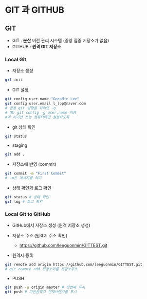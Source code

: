 # GIT 과 GITHUB
## GIT

- GIT : **분산** 버전 관리 시스템 (중앙 집중 저장소가 없음)
- GITHUB : **원격 GIT 저장소**


### Local Git 

- 저장소 생성
```bash
git init
```

- GIT 설정
```bash
git config user.name "GeonMin Lee"
git config user.email l_lpp@naver.com
# 공용 git 설정을 하려면 -g
# 예) git config -g user.name 이름
#꼭 자기만 쓰는 컴퓨터에만 설정하도록
```

- git 상태 확인
```bash
git status
```

- staging 
```bash
git add .
```

- 저장소에 반영 (commit)
```bash
git commit -m "First Commit"
# -m은 메세지를 의미 
```

- 상태 확인과 로그 확인
```bash
git status # 상태 확인
git log # 로그 확인 
```

### Local Git to GitHub
- GitHub에서 저장소 생성 (원격 저장소 생성)
- 저장소 주소 (원격지 주소 확인)
    - https://github.com/leeguonmin/GITTEST.git


- 원격지 등록
```bash
git remote add origin https://github.com/leeguonmin/GITTEST.git
# git remote add 저장소이름 저장소주소
```

- PUSH
```bash
git push -u origin master # 첫번째 푸시
git push # 기본원격지 현재브랜치를 푸시
```





